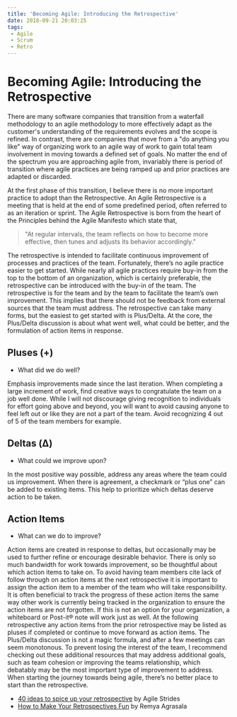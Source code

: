 ```yaml
---
title: 'Becoming Agile: Introducing the Retrospective'
date: 2018-09-21 20:03:25
tags:
 - Agile
 - Scrum
 - Retro
---
```


# Becoming Agile: Introducing the Retrospective

There are many software companies that transition from a waterfall methodology to an agile methodology to more effectively adapt as the customer's understanding of the requirements evolves and the scope is refined.  In contrast, there are companies that move from a "do anything you like" way of organizing work to an agile way of work to gain total team involvement in moving towards a defined set of goals.  No matter the end of the spectrum you are approaching agile from, invariably there is period of transition where agile practices are being ramped up and prior practices are adapted or discarded.

At the first phase of this transition, I believe there is no more important practice to adopt than the Retrospective.  An Agile Retrospective is a meeting that is held at the end of some predefined period, often referred to as an iteration or sprint.  The Agile Retrospective is born from the heart of the Principles behind the Agile Manifesto which state that,

> "At regular intervals, the team reflects on how to become more effective, then tunes and adjusts its behavior accordingly."

The retrospective is intended to facilitate continuous improvement of processes and practices of the team.  Fortunately, there’s no agile practice easier to get started.  While nearly all agile practices require buy-in from the top to the bottom of an organization, which is certainly preferable, the retrospective can be introduced with the buy-in of the team.  The retrospective is for the team and by the team to facilitate the team’s own improvement.  This implies that there should not be feedback from external sources that the team must address.
The retrospective can take many forms, but the easiest to get started with is Plus/Delta.  At the core, the Plus/Delta discussion is about what went well, what could be better, and the formulation of action items in response.  

## Pluses (+)

* What did we do well?

Emphasis improvements made since the last iteration.  When completing a large increment of work, find creative ways to congratulate the team on a job well done.  While I will not discourage giving recognition to individuals for effort going above and beyond, you will want to avoid causing anyone to feel left out or like they are not a part of the team.  Avoid recognizing 4 out of 5 of the team members for example.

## Deltas (Δ)

* What could we improve upon?

In the most positive way possible, address any areas where the team could us improvement.  When there is agreement, a checkmark or “plus one” can be added to existing items.  This help to prioritize which deltas deserve action to be taken.

## Action Items

* What can we do to improve?

Action items are created in response to deltas, but occasionally may be used to further refine or encourage desirable behavior.  There is only so much bandwidth for work towards improvement, so be thoughtful about which action items to take on.
To avoid having team members cite lack of follow through on action items at the next retrospective it is important to assign the action item to a member of the team who will take responsibility.  It is often beneficial to track the progress of these action items the same way other work is currently being tracked in the organization to ensure the action items are not forgotten. If this is not an option for your organization, a whiteboard or Post-it® note will work just as well.  At the following retrospective any action items from the prior retrospective may be listed as pluses if completed or continue to move forward as action items.
The Plus/Delta discussion is not a magic formula, and after a few meetings can seem monotonous.  To prevent losing the interest of the team, I recommend checking out these additional resources that may address additional goals, such as team cohesion or improving the teams relationship, which debatably may be the most important type of improvement to address.  When starting the journey towards being agile, there’s no better place to start than the retrospective.

* [40 ideas to spice up your retrospective](https://agilestrides.com/2017/09/25/40-ideas-to-spice-up-your-retrospective/) by Agile Strides
* [How to Make Your Retrospectives Fun](https://www.scrumalliance.org/community/articles/2015/october/how-to-make-your-retrospectives-fun) by Remya Agrasala
